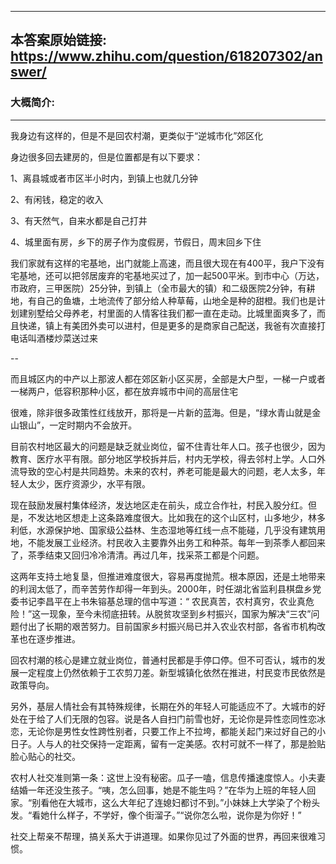 ----------------------------------------
## 本答案原始链接: https://www.zhihu.com/question/618207302/answer/
### 大概简介: 
----------------------------------------
我身边有这样的，但是不是回农村潮，更类似于“逆城市化”郊区化

身边很多回去建房的，但是位置都是有以下要求：

1、离县城或者市区半小时内，到镇上也就几分钟

2、有闲钱，稳定的收入

3、有天然气，自来水都是自己打井

4、城里面有房，乡下的房子作为度假房，节假日，周末回乡下住

我们家就有这样的宅基地，出门就能上高速，而且很大现在有400平，我户下没有宅基地，还可以把邻居废弃的宅基地买过了，加一起500平米。到市中心（万达，市政府，三甲医院）25分钟，到镇上（全市最大的镇）和二级医院2分钟，有耕地，有自己的鱼塘，土地流传了部分给人种草莓，山地全是种的甜橙。我们也是计划建别墅给父母养老，村里面的人情客往我们都一直在走动。比城里面爽多了，而且快递，镇上有美团外卖可以进村，但是更多的是商家自己配送，我爸有次直接打电话叫酒楼炒菜送过来

--

而且城区内的中产以上那波人都在郊区新小区买房，全部是大户型，一梯一户或者一梯两户，低容积那种小区，都在放弃城市中间的高层住宅

很难，除非很多政策性红线放开，那将是一片新的蓝海。但是，“绿水青山就是金山银山”，一定时期内不会放开。

目前农村地区最大的问题是缺乏就业岗位，留不住青壮年人口。孩子也很少，因为教育、医疗水平有限。部分地区学校拆并后，村内无学校，得去邻村上学。人口外流导致的空心村是共同趋势。未来的农村，养老可能是最大的问题，老人太多，年轻人太少，医疗资源少，水平有限。

现在鼓励发展村集体经济，发达地区走在前头，成立合作社，村民入股分红。但是，不发达地区想走上这条路难度很大。比如我在的这个山区村，山多地少，林多利低，水源保护地、国家级公益林、生态湿地等红线一点不能碰，几乎没有建筑用地，不能发展工业经济。村民收入主要靠外出务工和种茶。每年一到茶季人都回来了，茶季结束又回归冷冷清清。再过几年，找采茶工都是个问题。

这两年支持土地复垦，但推进难度很大，容易再度抛荒。根本原因，还是土地带来的利润太低了，而辛苦劳作却得一年到头。2000年，时任湖北省监利县棋盘乡党委书记李昌平在上书朱镕基总理的信中写道：“ 农民真苦，农村真穷，农业真危险！”这一现象，至今未彻底扭转。从脱贫攻坚到乡村振兴，国家为解决“三农”问题付出了长期的艰苦努力。目前国家乡村振兴局已并入农业农村部，各省市机构改革也在逐步推进。

回农村潮的核心是建立就业岗位，普通村民都是手停口停。但不可否认，城市的发展一定程度上仍然依赖于工农剪刀差。新型城镇化依然在推进，村民变市民依然是政策导向。

另外，基层人情社会有其特殊规律，长期在外的年轻人可能适应不了。大城市的好处在于给了人们无限的包容。说是各人自扫门前雪也好，无论你是异性恋同性恋冰恋，无论你是男性女性跨性别者，只要工作上不拉垮，都能关起门来过好自己的小日子。人与人的社交保持一定距离，留有一定美感。农村可就不一样了，那是脸贴脸心贴心的社交。

农村人社交准则第一条：这世上没有秘密。瓜子一嗑，信息传播速度惊人。小夫妻结婚一年还没生孩子。“咦，怎么回事，她是不能生吗？”在华为上班的年轻人回家。“别看他在大城市，这么大年纪了连媳妇都讨不到。”小妹妹上大学染了个粉头发。“看她什么样子，不学好，像个街溜子。”“说你怎么啦，说你是为你好！”

社交上帮亲不帮理，搞关系大于讲道理。如果你见过了外面的世界，再回来很难习惯。